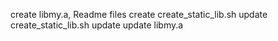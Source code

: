 
create libmy.a, Readme files
create create_static_lib.sh
update create_static_lib.sh
update
update libmy.a
